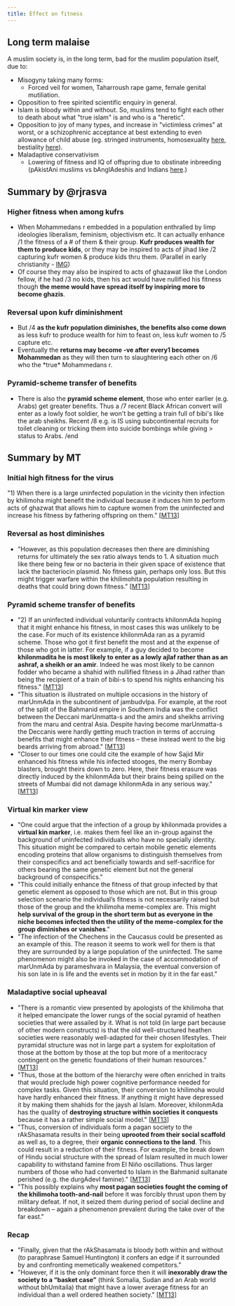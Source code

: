 ```yaml
---
title: Effect on fitness
---
```


## Long term malaise
A muslim society is, in the long term, bad for the muslim population itself, due to:

- Misogyny taking many forms:
  - Forced veil for women, Taharroush rape game, female genital mutiliation.
- Opposition to free spirited scientific enquiry in general.
- Islam is bloody within and without. So, muslims tend to fight each other to death about what "true islam" is and who is a "heretic".
- Opposition to joy of many types, and increase in "victimless crimes" at worst, or a schizophrenic acceptance at best extending to even allowance of child abuse (eg. stringed instruments, homosexuality [here](https://storify.com/Parikramah/history-of-lgbt-flourishing-within-islam), bestiality [here](http://i.imgur.com/4K2jDFq.jpg)).
- Maladaptive conservativism
  - Lowering of fitness and IQ of offspring due to obstinate inbreeding (pAkistAni muslims vs bAnglAdeshis and Indians [here](http://www.unz.com/gnxp/the-cost-of-inbreeding-in-terms-of-health/?utm_source=twitterfeed&utm_medium=twitter&utm_campaign=the-cost-of-inbreeding-in-terms-of-health).)

## Summary by @rjrasva
### Higher fitness when among kufrs
- When Mohammedans r embedded in a population enthralled by limp ideologies liberalism, feminism, objectivism etc. It can actually enhance /1   the fitness of a # of them & their group. **Kufr produces wealth for them to produce kids**, or they may be inspired to acts of jihad like /2   capturing kufr women & produce kids thru them. (Parallel in early christianity - [IMG](http://i.imgur.com/yluN9Ak.png))
- Of course they may also be inspired to acts of ghazawat like the London fellow, if he had /3   no kids, then his act would have nullified his fitness though **the meme would have spread itself by inspiring more to become ghazis**.

### Reversal upon kufr diminishment
- But /4   **as the kufr population diminishes, the benefits also come down** as less kufr to produce wealth for him to feast on, less kufr women to /5   capture etc.
- Eventually the **returns may become -ve after every1 becomes Mohammedan** as they will then turn to slaughtering each other on /6   who the \*true\* Mohammedans r. 

### Pyramid-scheme transfer of benefits
- There is also the **pyramid scheme element**, those who enter earlier (e.g. Arabs) get greater benefits. Thus a /7   recent Black African convert will enter as a lowly foot soldier, he won't be getting a train full of bibi's like the arab sheikhs. Recent /8   e.g. is IS using subcontinental recruits for toilet cleaning or tricking them into suicide bombings while giving > status to Arabs. /end

## Summary by MT

### Initial high fitness for the virus
"1) When there is a large uninfected population in the vicinity then infection by khilimoha might benefit the individual because it induces him to perform acts of ghazwat that allows him to capture women from the uninfected and increase his fitness by fathering offspring on them." \[[MT13](https://manasataramgini.wordpress.com/2013/07/20/khilonmada-charcha/)\]

### Reversal as host diminishes 
- "However, as this population decreases then there are diminishing returns for ultimately the sex ratio always tends to 1. A situation much like there being few or no bacteria in their given space of existence that lack the bacteriocin plasmid. No fitness gain, perhaps only loss. But this might trigger warfare within the khilimohita population resulting in deaths that could bring down fitness." \[[MT13](https://manasataramgini.wordpress.com/2013/07/20/khilonmada-charcha/)\]

### Pyramid scheme transfer of benefits
- "2) If an uninfected individual voluntarily contracts khilonmAda hoping that it might enhance his fitness, in most cases this was unlikely to be the case. For much of its existence khilonmAda ran as a pyramid scheme. Those who got it first benefit the most and at the expense of those who got in latter. For example, if a guy decided to become **khilonmadita he is most likely to enter as a lowly ajlaf rather than as an ashraf, a sheikh or an amir**. Indeed he was most likely to be cannon fodder who became a shahid with nullified fitness in a Jihad rather than being the recipient of a train of bibi-s to spend his nights enhancing his fitness." \[[MT13](https://manasataramgini.wordpress.com/2013/07/20/khilonmada-charcha/)\]
- "This situation is illustrated on multiple occasions in the history of marUnmAda in the subcontinent of jambudvIpa. For example, at the root of the split of the Bahmanid empire in Southern India was the conflict between the Deccani marUnmatta-s and the amirs and sheikhs arriving from the maru and central Asia. Despite having become marUnmatta-s the Deccanis were hardly getting much traction in terms of accruing benefits that might enhance their fitness – these instead went to the big beards arriving from abroad." \[[MT13](https://manasataramgini.wordpress.com/2013/07/20/khilonmada-charcha/)\]
- "Closer to our times one could cite the example of how Sajid Mir enhanced his fitness while his infected stooges, the merry Bombay blasters, brought theirs down to zero. Here, their fitness erasure was directly induced by the khilonmAda but their brains being spilled on the streets of Mumbai did not damage khilonmAda in any serious way." \[[MT13](https://manasataramgini.wordpress.com/2013/07/20/khilonmada-charcha/)\]

### Virtual kin marker view
- "One could argue that the infection of a group by khilonmada provides a **virtual kin marker**, i.e. makes them feel like an in-group against the background of uninfected individuals who have no specially identity. This situation might be compared to certain mobile genetic elements encoding proteins that allow organisms to distinguish themselves from their conspecifics and act beneficially towards and self-sacrifice for others bearing the same genetic element but not the general background of conspecifics."
- "This could initially enhance the fitness of that group infected by that genetic element as opposed to those which are not. But in this group selection scenario the individual’s fitness is not necessarily raised but those of the group and the khilimoha meme-complex are. This might **help survival of the group in the short term but as everyone in the niche becomes infected then the utility of the meme-complex for the group diminishes or vanishes**."
- "The infection of the Chechens in the Caucasus could be presented as an example of this. The reason it seems to work well for them is that they are surrounded by a large population of the uninfected. The same phenomenon might also be invoked in the case of accommodation of marUnmAda by parameshvara in Malaysia, the eventual conversion of his son late in is life and the events set in motion by it in the far east."

### Maladaptive social upheaval

- "There is a romantic view presented by apologists of the khilimoha that it helped emancipate the lower rungs of the social pyramid of heathen societies that were assailed by it. What is not told (in large part because of other modern constructs) is that the old well-structured heathen societies were reasonably well-adapted for their chosen lifestyles. Their pyramidal structure was not in large part a system for exploitation of those at the bottom by those at the top but more of a meritocracy contingent on the genetic foundations of their human resources." \[[MT13](https://manasataramgini.wordpress.com/2013/07/20/khilonmada-charcha/)\] 
- "Thus, those at the bottom of the hierarchy were often enriched in traits that would preclude high power cognitive performance needed for complex tasks. Given this situation, their conversion to khilimoha would have hardly enhanced their fitness. If anything it might have depressed it by making them shahids for the jaysh al Islam. Moreover, khilonmAda has the quality of **destroying structure within societies it conquests** because it has a rather simple social model." \[[MT13](https://manasataramgini.wordpress.com/2013/07/20/khilonmada-charcha/)\]
- "Thus, conversion of individuals form a pagan society to the rAkShasamata results in their being **uprooted from their social scaffold** as well as, to a degree, their **organic connections to the land**. This could result in a reduction of their fitness. For example, the break down of Hindu social structure with the spread of Islam resulted in much lower capability to withstand famine from El Niño oscillations. Thus larger numbers of those who had converted to Islam in the Bahmanid sultanate perished (e.g. the durgAdevI famine)." \[[MT13](https://manasataramgini.wordpress.com/2013/07/20/khilonmada-charcha/)\]
- "This possibly explains why **most pagan societies fought the coming of the khilimoha tooth-and-nail** before it was forcibly thrust upon them by military defeat. If not, it seized them during period of social decline and breakdown – again a phenomenon prevalent during the take over of the far east."

### Recap

- "Finally, given that the rAkShasamata is bloody both within and without (to paraphrase Samuel Huntington) it confers an edge if it surrounded by and confronting memetically weakened competitors."
- "However, if it is the only dominant force then it will **inexorably draw the society to a “basket case”** (think Somalia, Sudan and an Arab world without bhUmitaila) that might have a lower average fitness for an individual than a well ordered heathen society." \[[MT13](https://manasataramgini.wordpress.com/2013/07/20/khilonmada-charcha/)\]


